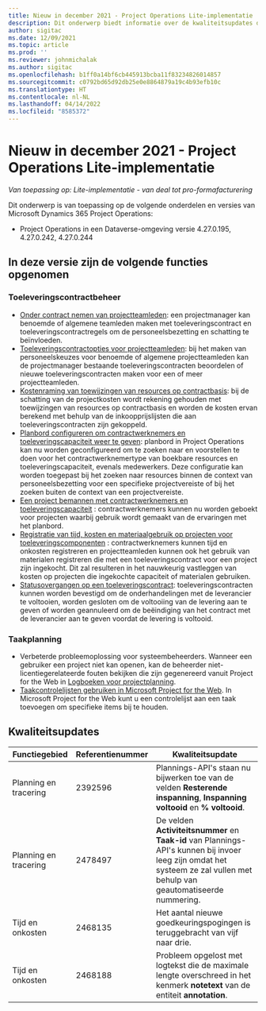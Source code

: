 ```yaml
---
title: Nieuw in december 2021 - Project Operations Lite-implementatie
description: Dit onderwerp biedt informatie over de kwaliteitsupdates die beschikbaar zijn in de versie van Project Operations Lite-implementatie van december 2021.
author: sigitac
ms.date: 12/09/2021
ms.topic: article
ms.prod: ''
ms.reviewer: johnmichalak
ms.author: sigitac
ms.openlocfilehash: b1ff0a14bf6cb445913bcba11f83234826014857
ms.sourcegitcommit: c0792bd65d92db25e0e8864879a19c4b93efb10c
ms.translationtype: HT
ms.contentlocale: nl-NL
ms.lasthandoff: 04/14/2022
ms.locfileid: "8585372"
---
```

# <a name="whats-new-december-2021---project-operations-lite-deployment"></a>Nieuw in december 2021 - Project Operations Lite-implementatie

_Van toepassing op: Lite-implementatie - van deal tot pro-formafacturering_

Dit onderwerp is van toepassing op de volgende onderdelen en versies van Microsoft Dynamics 365 Project Operations:

- Project Operations in een Dataverse-omgeving versie 4.27.0.195, 4.27.0.242, 4.27.0.244


## <a name="features-included-in-this-release"></a>In deze versie zijn de volgende functies opgenomen

### <a name="subcontract-management"></a>Toeleveringscontractbeheer 

- [Onder contract nemen van projectteamleden](../subcontracting/subcontracting-project-team-members.md): een projectmanager kan benoemde of algemene teamleden maken met toeleveringscontract en toeleveringscontractregels om de personeelsbezetting en schatting te beïnvloeden.
- [Toeleveringscontractopties voor projectteamleden](../subcontracting/subcon-options.md): bij het maken van personeelskeuzes voor benoemde of algemene projectteamleden kan de projectmanager bestaande toeleveringscontracten beoordelen of nieuwe toeleveringscontracten maken voor een of meer projectteamleden. 
- [Kostenraming van toewijzingen van resources op contractbasis](../subcontracting/costing-subcon-ra.md): bij de schatting van de projectkosten wordt rekening gehouden met toewijzingen van resources op contractbasis en worden de kosten ervan berekend met behulp van de inkoopprijslijsten die aan toeleveringscontracten zijn gekoppeld. 
- [Planbord configureren om contractwerknemers en toeleveringscapaciteit weer te geven](../subcontracting/configure-sb-subcon.md): planbord in Project Operations kan nu worden geconfigureerd om te zoeken naar en voorstellen te doen voor het contractwerknemertype van boekbare resources en toeleveringscapaciteit, evenals medewerkers. Deze configuratie kan worden toegepast bij het zoeken naar resources binnen de context van personeelsbezetting voor een specifieke projectvereiste of bij het zoeken buiten de context van een projectvereiste.
- [Een project bemannen met contractwerknemers en toeleveringscapaciteit](../subcontracting/staffing-cw.md) : contractwerknemers kunnen nu worden geboekt voor projecten waarbij gebruik wordt gemaakt van de ervaringen met het planbord.
- [Registratie van tijd, kosten en materiaalgebruik op projecten voor toeleveringscomponenten](../subcontracting/recording-subcon-actuals.md) : contractwerknemers kunnen tijd en onkosten registreren en projectteamleden kunnen ook het gebruik van materialen registreren die met een toeleveringscontract voor een project zijn ingekocht. Dit zal resulteren in het nauwkeurig vastleggen van kosten op projecten die ingekochte capaciteit of materialen gebruiken.
- [Statusovergangen op een toeleveringscontract](../subcontracting/subcon-states.md): toeleveringscontracten kunnen worden bevestigd om de onderhandelingen met de leverancier te voltooien, worden gesloten om de voltooiing van de levering aan te geven of worden geannuleerd om de beëindiging van het contract met de leverancier aan te geven voordat de levering is voltooid.

### <a name="task-planning"></a>Taakplanning
- Verbeterde probleemoplossing voor systeembeheerders. Wanneer een gebruiker een project niet kan openen, kan de beheerder niet-licentiegerelateerde fouten bekijken die zijn gegenereerd vanuit Project for the Web in [Logboeken voor projectplanning](../../project-management/schedule-api-logs.md).
- [Taakcontrolelijsten gebruiken in Microsoft Project for the Web](https://support.microsoft.com/en-us/office/use-task-checklists-in-microsoft-project-for-the-web-c69bcf73-5c75-4ad3-9893-6d6f92360e9c). In Microsoft Project for the Web kunt u een controlelijst aan een taak toevoegen om specifieke items bij te houden.

## <a name="quality-updates"></a>Kwaliteitsupdates

| **Functiegebied** | **Referentienummer** | **Kwaliteitsupdate** |
| --- | --- | --- |
| Planning en tracering | 2392596 | Plannings-API's staan nu bijwerken toe van de velden **Resterende inspanning**, **Inspanning voltooid** en **% voltooid**. |
| Planning en tracering | 2478497 | De velden **Activiteitsnummer** en **Taak-id** van Plannings-API's kunnen bij invoer leeg zijn omdat het systeem ze zal vullen met behulp van geautomatiseerde nummering.|
| Tijd en onkosten | 2468135 | Het aantal nieuwe goedkeuringspogingen is teruggebracht van vijf naar drie. |
| Tijd en onkosten | 2468188 | Probleem opgelost met logtekst die de maximale lengte overschreed in het kenmerk **notetext** van de entiteit **annotation**. |
